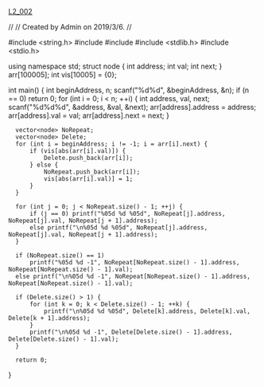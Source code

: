 [L2_002](https://pintia.cn/problem-sets/994805046380707840/problems/994805140211482624)

  //
  // Created by Admin on 2019/3/6.
  //

  #include <string.h>
  #include <iostream>
  #include <vector>
  #include <stdlib.h>
  #include <stdio.h>

  using namespace std;
  struct node {
      int address;
      int val;
      int next;
  } arr[100005];
  int vis[10005] = {0};

  int main() {
      int beginAddress, n;
      scanf("%d%d", &beginAddress, &n);
      if (n == 0) return 0;
      for (int i = 0; i < n; ++i) {
          int address, val, next;
          scanf("%d%d%d", &address, &val, &next);
          arr[address].address = address;
          arr[address].val = val;
          arr[address].next = next;
      }

      vector<node> NoRepeat;
      vector<node> Delete;
      for (int i = beginAddress; i != -1; i = arr[i].next) {
          if (vis[abs(arr[i].val)]) {
              Delete.push_back(arr[i]);
          } else {
              NoRepeat.push_back(arr[i]);
              vis[abs(arr[i].val)] = 1;
          }
      }

      for (int j = 0; j < NoRepeat.size() - 1; ++j) {
          if (j == 0) printf("%05d %d %05d", NoRepeat[j].address, NoRepeat[j].val, NoRepeat[j + 1].address);
          else printf("\n%05d %d %05d", NoRepeat[j].address, NoRepeat[j].val, NoRepeat[j + 1].address);
      }

      if (NoRepeat.size() == 1)
          printf("%05d %d -1", NoRepeat[NoRepeat.size() - 1].address, NoRepeat[NoRepeat.size() - 1].val);
      else printf("\n%05d %d -1", NoRepeat[NoRepeat.size() - 1].address, NoRepeat[NoRepeat.size() - 1].val);

      if (Delete.size() > 1) {
          for (int k = 0; k < Delete.size() - 1; ++k) {
              printf("\n%05d %d %05d", Delete[k].address, Delete[k].val, Delete[k + 1].address);
          }
          printf("\n%05d %d -1", Delete[Delete.size() - 1].address, Delete[Delete.size() - 1].val);
      }

      return 0;
  }
